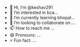 - 👋 Hi, I’m @keshav291
- 👀 I’m interested in bca...
- 🌱 I’m currently learning bhopal...
- 💞️ I’m looking to collaborate on ...
- 📫 How to reach me ...
- 😄 Pronouns: ...
- ⚡ Fun fact: ...

<!---
keshav291/keshav291 is a ✨ special ✨ repository because its `README.md` (this file) appears on your GitHub profile.
You can click the Preview link to take a look at your changes.
--->
